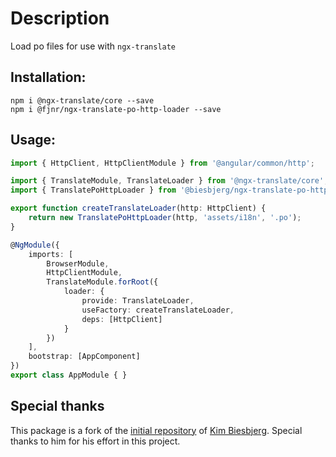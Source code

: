 # Description
Load po files for use with `ngx-translate`

## Installation:

 ```
npm i @ngx-translate/core --save
npm i @fjnr/ngx-translate-po-http-loader --save
 ```

## Usage:
```ts
import { HttpClient, HttpClientModule } from '@angular/common/http';

import { TranslateModule, TranslateLoader } from '@ngx-translate/core';
import { TranslatePoHttpLoader } from '@biesbjerg/ngx-translate-po-http-loader';

export function createTranslateLoader(http: HttpClient) {
	return new TranslatePoHttpLoader(http, 'assets/i18n', '.po');
}

@NgModule({
	imports: [
		BrowserModule,
		HttpClientModule,
		TranslateModule.forRoot({
			loader: {
				provide: TranslateLoader,
				useFactory: createTranslateLoader,
				deps: [HttpClient]
			}
		})
	],
	bootstrap: [AppComponent]
})
export class AppModule { }
```

## Special thanks

This package is a fork of the [initial repository](https://github.com/biesbjerg/ngx-translate-po-http-loader) of [Kim Biesbjerg](https://github.com/biesbjerg). Special thanks to him for his effort in this project.
